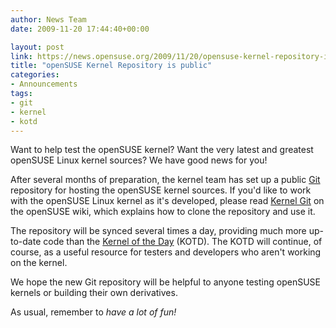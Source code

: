 ```yaml
---
author: News Team
date: 2009-11-20 17:44:40+00:00

layout: post
link: https://news.opensuse.org/2009/11/20/opensuse-kernel-repository-is-public/
title: "openSUSE Kernel Repository is public"
categories:
- Announcements
tags:
- git
- kernel
- kotd
---
```

Want to help test the openSUSE kernel? Want the very latest and greatest openSUSE Linux kernel sources? We have good news for you!

After several months of preparation, the kernel team has set up a public [Git](http://git-scm.com/) repository for hosting the openSUSE kernel sources. If you'd like to work with the openSUSE Linux kernel as it's developed, please read [Kernel Git](http://en.opensuse.org/Kernel_Git) on the openSUSE wiki, which explains how to clone the repository and use it.

The repository will be synced several times a day, providing much more up-to-date code than the [Kernel of the Day](http://ftp.suse.com/pub/projects/kernel/kotd/) (KOTD). The KOTD will continue, of course, as a useful resource for testers and developers who aren't working on the kernel.

We hope the new Git repository will be helpful to anyone testing openSUSE kernels or building their own derivatives.

As usual, remember to _have a lot of fun!_		
